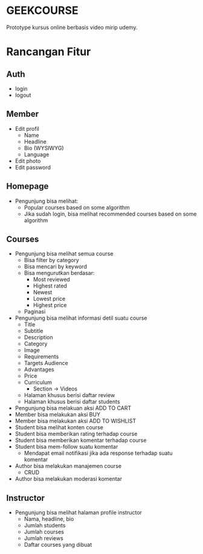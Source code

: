 # GEEKCOURSE
Prototype kursus online berbasis video mirip udemy.

# Rancangan Fitur

## Auth
* login 
* logout

## Member
* Edit profil
	* Name
	* Headline
	* Bio (WYSIWYG)
	* Language
* Edit photo
* Edit password

## Homepage
* Pengunjung bisa melihat:
	* Popular courses based on some algorithm
	* Jika sudah login, bisa melihat recommended courses based on some algorithm

## Courses
* Pengunjung bisa melihat semua course
	* Bisa filter by category
	* Bisa mencari by keyword
	* Bisa mengurutkan berdasar:
		* Most reviewed
		* Highest rated
		* Newest
		* Lowest price
		* Highest price
	* Paginasi
* Pengunjung bisa melihat informasi detil suatu course
	* Title
	* Subtitle
	* Description
	* Category
	* Image
	* Requirements
	* Targets Audience
	* Advantages
	* Price
	* Curriculum
		* Section -> Videos
    * Halaman khusus berisi daftar review
    * Halaman khusus berisi daftar students
* Pengunjung bisa melakuan aksi ADD TO CART
* Member bisa melakukan aksi BUY
* Member bisa melakukan aksi ADD TO WISHLIST
* Student bisa melihat konten course
* Student bisa memberikan rating terhadap course
* Student bisa memberikan komentar terhadap course
* Student bisa mem-follow suatu komentar
	* Mendapat email notifikasi jika ada response terhadap suatu komentar
* Author bisa melakukan manajemen course
	* CRUD
* Author bisa melakukan moderasi komentar

## Instructor
* Pengunjung bisa melihat halaman profile instructor
	* Nama, headline, bio
	* Jumlah students
	* Jumlah courses
	* Jumlah reviews
	* Daftar courses yang dibuat
